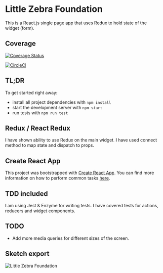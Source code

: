 # Little Zebra Foundation

This is a React.js single page app that uses Redux to hold state of the widget (form).

## Coverage

[![Coverage Status](https://coveralls.io/repos/github/lukasz81/LZF/badge.svg?branch=master)](https://coveralls.io/github/lukasz81/LZF?branch=master)

[![CircleCI](https://circleci.com/gh/lukasz81/LZF/tree/master.svg?style=shield)](https://circleci.com/gh/lukasz81/LZF/tree/master)

## TL;DR

To get started right away:

* install all project dependencies with `npm install`
* start the development server with `npm start`
* run tests with `npm run test`

## Redux / React Redux

I have shown ability to use Redux on the main widget.
I have used connect method to map state and dispatch to props.

## Create React App

This project was bootstrapped with [Create React App](https://github.com/facebookincubator/create-react-app). You can find more information on how to perform common tasks [here](https://github.com/facebookincubator/create-react-app/blob/master/packages/react-scripts/template/README.md).

## TDD included

I am using Jest & Enzyme for writing tests.
I have covered tests for actions, reducers and widget components.

## TODO

* Add more media queries for different sizes of the screen.

## Sketch export

<img src="https://szczepan.me/extras/little_zebra_foundation/little_zebra.jpg" alt="Little Zebra Foundation" />



